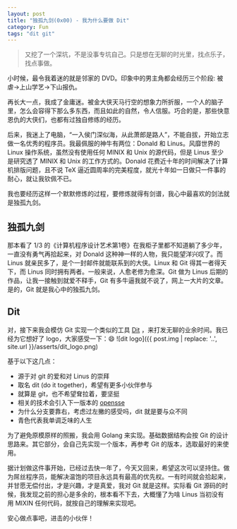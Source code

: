 ```yaml
---
layout: post
title: "独孤九剑(0x00) - 我为什么要做 Dit"
category: Fun
tags: "dit git"
---
```


> 又挖了一个深坑，不是没事专坑自己。只是想在无聊的时光里，找点乐子，找点事做。

小时候，最令我着迷的就是邻家的 DVD。印象中的男主角都会经历三个阶段: 被虐->上山学艺->下山报仇。

再长大一点，我成了金庸迷。被金大侠天马行空的想象力所折服，一个人的脑子里，怎么会容得下那么多东西，而且如此的自然，令人信服。巧合的是，那些快意恩仇的大侠们，也都有过独自修练的经历。

<!-- more -->

后来，我迷上了电脑，“一入侯门深似海，从此萧郎是路人”，不能自拔，开始立志做一名优秀的程序员。我最佩服的神牛有两位：Donald 和 Linus。风靡世界的 Linux 操作系统，虽然没有使用任何 MINIX 和 Unix 的源代码，但是 Linus 至少是研究透了 MINIX 和 Unix 的工作方式的。Donald 花费近十年的时间解决了计算机排版问题，且不说 TeX 逼近圆周率的完美程度，就光十年如一日做只一件事的耐心，就让我钦佩不已。

我也要经历这样一个默默修炼的过程，要修炼就得有剑谱，我心中最喜欢的剑法就是独孤九剑。

独孤九剑
-------

那本看了 1/3 的《计算机程序设计艺术第1卷》在我柜子里都不知道躺了多少年，一直没有勇气再拾起来，对 Donald 这种神一样的人物，我只能望洋兴叹了。而 Linus 就亲民多了，是个一封邮件就能联系到的大侠。Linux 和 Git 得其一者得天下，而 Linus 同时拥有两者。一般来说，人愈老修为愈深。Git 做为 Linus 后期的作品，让我一接触到就爱不释手，Git 有多牛逼我就不说了，网上一大片的文章。是的，Git 就是我心中的独孤九剑。

Dit
---

对，接下来我会模仿 Git 实现一个类似的工具 [Dit](https://github.com/zddhub/dit) ，来打发无聊的业余时间。我已经为它想好了 logo，大家感受一下：😄
![dit logo]({{ post.img | replace: '..', site.url }}/asserts/dit_logo.png)

基于以下这几点：

* 源于对 git 的爱和对 Linus 的崇拜
* 取名 dit (do it together)，希望有更多小伙伴参与
* 就算是 git，也不希望耷拉着，要坚挺
* 相关的技术会引入下一版本的 [opensse](https://github.com/zddhub/opensse)
* 为什么分支要靠右，考虑过左撇的感受吗，dit 就是要与众不同
* 青色代表我单调乏味的人生

为了避免原模原样的照搬，我会用 Golang 来实现。基础数据结构会按 Git 的设计思路来。其它部分，会自己先实现一个版本，再参考 Git 的版本，选取最好的来使用。

据计划做这件事开始，已经过去快一年了，今天又回来，希望这次可以坚持住。做为屌丝程序员，能解决温饱的项目永远具有最高的优先权。一有时间就会拾起来，并甘愿无偿付出，才是兴趣，才是真爱，我对 Git 就是这样。实际看 Git 源码的时候，我发现之前的担心是多余的，根本看不下去，大概懂了为啥 Linus 当初没有用 MIXIN 任何代码，就按自己的理解来实现吧。

安心做点事吧，进击的小伙伴！


